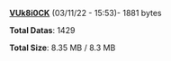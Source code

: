 [**VUk8i0CK**](/data/VUk8i0CK.txt) (03/11/22 - 15:53)- 1881 bytes

**Total Datas**: 1429

**Total Size**: 8.35 MB / 8.3 MB